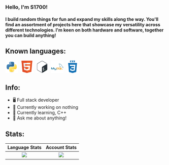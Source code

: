 ### Hello, I'm S1700!

#### I build random things for fun and expand my skills along the way. You'll find an assortment of projects here that showcase my versatility across different technologies. I'm keen on both hardware and software, together you can build anything!

## Known languages:

<div>
  <img src="https://github.com/devicons/devicon/blob/master/icons/python/python-original.svg" title="Python"  alt="Python" width="40" height="40"/>&nbsp;
  <img src="https://github.com/devicons/devicon/blob/master/icons/html5/html5-original.svg" title="HTML5" alt="HTML" width="40" height="40"/>&nbsp;
  <img src="https://github.com/devicons/devicon/blob/master/icons/bash/bash-original.svg" title="Bash"  alt="Bash" width="40" height="40"/>&nbsp;
  <img src="https://github.com/devicons/devicon/blob/master/icons/mysql/mysql-original-wordmark.svg" title="MySQL"  alt="MySQL" width="40" height="40"/>&nbsp;
  <img src="https://github.com/devicons/devicon/blob/master/icons/css3/css3-plain-wordmark.svg"  title="CSS3" alt="CSS" width="40" height="40"/>&nbsp;
</div>

## Info:

- 🖥️ Full stack developer
- 🔭 Currently working on nothing
- 🌱 Currently learning, C++
- 💬 Ask me about anything!

## Stats:

Language Stats             |  Account Stats
:-------------------------:|:-------------------------:
![](https://github-readme-stats.vercel.app/api/top-langs/?username=s1700&layout=compact&theme=vision-friendly-dark)  |  ![](https://github-readme-stats.vercel.app/api?username=s1700&show_icons=true&theme=radical)
